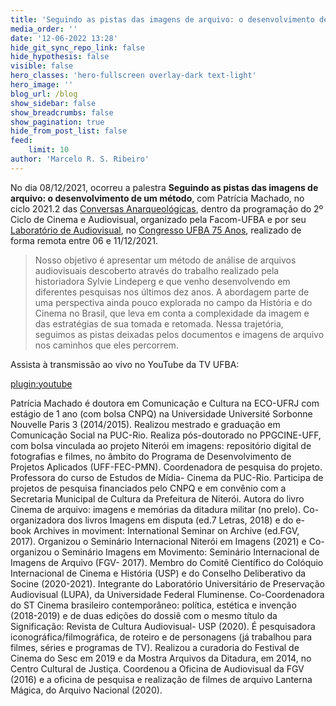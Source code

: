 ```yaml
---
title: 'Seguindo as pistas das imagens de arquivo: o desenvolvimento de um método, com Patrícia Machado'
media_order: ''
date: '12-06-2022 13:28'
hide_git_sync_repo_link: false
hide_hypothesis: false
visible: false
hero_classes: 'hero-fullscreen overlay-dark text-light'
hero_image: ''
blog_url: /blog
show_sidebar: false
show_breadcrumbs: false
show_pagination: true
hide_from_post_list: false
feed:
    limit: 10
author: 'Marcelo R. S. Ribeiro'
---
```


No dia 08/12/2021, ocorreu a palestra **Seguindo as pistas das imagens de arquivo: o desenvolvimento de um método**, com Patrícia Machado, no ciclo 2021.2 das [Conversas Anarqueológicas](http://arqueologiadosensivel.ufba.br/projetos/extensao/anarqueologicas), dentro da programação do 2º Ciclo de Cinema e Audiovisual, organizado pela Facom-UFBA e por seu [Laboratório de Audiovisual](http://www.labav.facom.ufba.br/), no [Congresso UFBA 75 Anos](https://congresso75anos.ufba.br/), realizado de forma remota entre 06 e 11/12/2021.

> Nosso objetivo é apresentar um método de análise de arquivos audiovisuais descoberto através do trabalho realizado pela historiadora Sylvie Lindeperg e que venho desenvolvendo em diferentes pesquisas nos últimos dez anos. A abordagem parte de uma perspectiva ainda pouco explorada no campo da História e do Cinema no Brasil, que leva em conta a complexidade da imagem e das estratégias de sua tomada e retomada. Nessa trajetória, seguimos as pistas deixadas pelos documentos e imagens de arquivo nos caminhos que eles percorrem.

Assista à transmissão ao vivo no YouTube da TV UFBA:

[plugin:youtube](https://www.youtube.com/watch?v=KQCB8tScH1s)

Patrícia Machado é doutora em Comunicação e Cultura na ECO-UFRJ com estágio de 1 ano (com bolsa CNPQ) na Universidade Université Sorbonne Nouvelle Paris 3 (2014/2015). Realizou mestrado e graduação em Comunicação Social na PUC-Rio. Realiza pós-doutorado no PPGCINE-UFF, com bolsa vinculada ao projeto Niterói em imagens: repositório digital de fotografias e filmes, no âmbito do Programa de Desenvolvimento de Projetos Aplicados (UFF-FEC-PMN). Coordenadora de pesquisa do projeto. Professora do curso de Estudos de Mídia- Cinema da PUC-Rio. Participa de projetos de pesquisa financiados pelo CNPQ e em convênio com a Secretaria Municipal de Cultura da Prefeitura de Niterói. Autora do livro Cinema de arquivo: imagens e memórias da ditadura militar (no prelo). Co-organizadora dos livros Imagens em disputa (ed.7 Letras, 2018) e do e-book Archives in moviment: International Seminar on Archive (ed.FGV, 2017). Organizou o Seminário Internacional Niterói em Imagens (2021) e Co-organizou o Seminário Imagens em Movimento: Seminário Internacional de Imagens de Arquivo (FGV- 2017). Membro do Comitê Científico do Colóquio Internacional de Cinema e História (USP) e do Conselho Deliberativo da Socine (2020-2021). Integrante do Laboratório Universitário de Preservação Audiovisual (LUPA), da Universidade Federal Fluminense. Co-Coordenadora do ST Cinema brasileiro contemporâneo: política, estética e invenção (2018-2019) e de duas edições do dossiê com o mesmo título da Significação: Revista de Cultura Audiovisual- USP (2020). É pesquisadora iconográfica/filmográfica, de roteiro e de personagens (já trabalhou para filmes, séries e programas de TV). Realizou a curadoria do Festival de Cinema do Sesc em 2019 e da Mostra Arquivos da Ditadura, em 2014, no Centro Cultural de Justiça. Coordenou a Oficina de Audiovisual da FGV (2016) e a oficina de pesquisa e realização de filmes de arquivo Lanterna Mágica, do Arquivo Nacional (2020).
